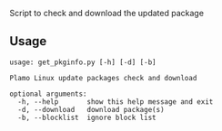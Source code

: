 Script to check and download the updated package 

## Usage

```
usage: get_pkginfo.py [-h] [-d] [-b]

Plamo Linux update packages check and download

optional arguments:
  -h, --help       show this help message and exit
  -d, --download   download package(s)
  -b, --blocklist  ignore block list
```